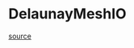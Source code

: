 # DelaunayMeshIO

[source](github.com/OpenFOAM-jp/OpenFOAM-utilities-tutorials-jp/blob/master/v1906/mesh/generation/foamyMesh/conformalVoronoiMesh/DelaunayMesh/DelaunayMeshIO.C/DelaunayMeshIO.C)



